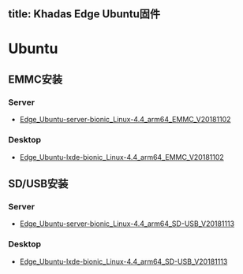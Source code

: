 title: Khadas Edge Ubuntu固件
---

# Ubuntu

## EMMC安装

### Server
* [Edge_Ubuntu-server-bionic_Linux-4.4_arm64_EMMC_V20181102](https://dl.khadas.com/Firmware/Edge/Ubuntu/EMMC/Edge_Ubuntu-server-bionic_Linux-4.4_arm64_EMMC_V20181102.7z)

### Desktop
* [Edge_Ubuntu-lxde-bionic_Linux-4.4_arm64_EMMC_V20181102](https://dl.khadas.com/Firmware/Edge/Ubuntu/EMMC/Edge_Ubuntu-lxde-bionic_Linux-4.4_arm64_EMMC_V20181102.7z)

## SD/USB安装

### Server
* [Edge_Ubuntu-server-bionic_Linux-4.4_arm64_SD-USB_V20181113](https://dl.khadas.com/Firmware/Edge/Ubuntu/SD_USB/Edge_Ubuntu-server-bionic_Linux-4.4_arm64_SD-USB_V20181113.7z)

### Desktop
* [Edge_Ubuntu-lxde-bionic_Linux-4.4_arm64_SD-USB_V20181113](https://dl.khadas.com/Firmware/Edge/Ubuntu/SD_USB/Edge_Ubuntu-lxde-bionic_Linux-4.4_arm64_SD-USB_V20181113.7z)
